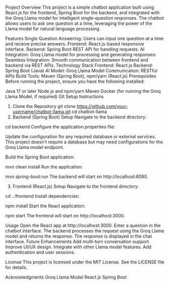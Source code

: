 Project Overview
This project is a simple chatbot application built using React.js for the frontend, Spring Boot for the backend, and integrated with the Groq Llama model for intelligent single-question responses. The chatbot allows users to ask one question at a time, leveraging the power of the Llama model for natural language processing.

Features
Single Question Answering: Users can input one question at a time and receive precise answers.
Frontend: React.js-based responsive interface.
Backend: Spring Boot REST API for handling requests.
AI Integration: Groq Llama model for processing and generating responses.
Seamless Integration: Smooth communication between frontend and backend via REST APIs.
Technology Stack
Frontend: React.js
Backend: Spring Boot (Java)
AI Model: Groq Llama Model
Communication: RESTful APIs
Build Tools: Maven (Spring Boot), npm/yarn (React.js)
Prerequisites
Before running the project, ensure you have the following installed:

Java 17 or later
Node.js and npm/yarn
Maven
Docker (for running the Groq Llama Model, if required)
Git
Setup Instructions
1. Clone the Repository
git clone https://github.com/your-username/chatbot-llama.git
cd chatbot-llama
2. Backend (Spring Boot) Setup
Navigate to the backend directory:

cd backend
Configure the application.properties file:

Update the configuration for any required database or external services. This project doesn't require a database but may need configurations for the Groq Llama model endpoint.

Build the Spring Boot application:

mvn clean install
Run the application:

mvn spring-boot:run
The backend will start on http://localhost:8080.

3. Frontend (React.js) Setup
Navigate to the frontend directory:

cd ../frontend
Install dependencies:

npm install
Start the React application:

npm start
The frontend will start on http://localhost:3000.


Usage
Open the React app at http://localhost:3000.
Enter a question in the chatbot interface.
The backend processes the request using the Groq Llama model and returns the response.
The response is displayed in the chat interface.
Future Enhancements
Add multi-turn conversation support.
Improve UI/UX design.
Integrate with other Llama model features.
Add authentication and user sessions.

License
This project is licensed under the MIT License. See the LICENSE file for details.

Acknowledgments
Groq Llama Model
React.js
Spring Boot
